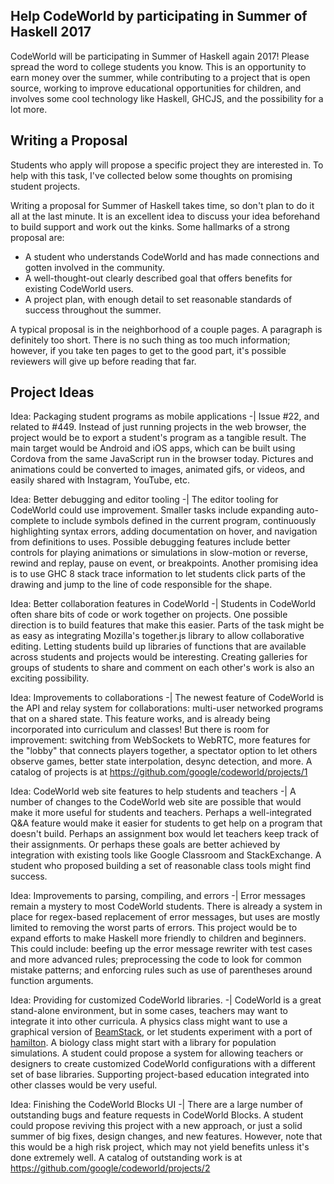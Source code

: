 ## Help CodeWorld by participating in Summer of Haskell 2017

CodeWorld will be participating in Summer of Haskell again 2017!  Please spread the word to college
students you know.  This is an opportunity to earn money over the summer, while contributing to a
project that is open source, working to improve educational opportunities for children, and involves
some cool technology like Haskell, GHCJS, and the possibility for a lot more.

## Writing a Proposal

Students who apply will propose a specific project they are interested in.  To help with this task,
I've collected below some thoughts on promising student projects.

Writing a proposal for Summer of Haskell takes time, so don't plan to do it all at the last minute.
It is an excellent idea to discuss your idea beforehand to build support and work out the kinks. 
Some hallmarks of a strong proposal are:

* A student who understands CodeWorld and has made connections and gotten involved in the community.
* A well-thought-out clearly described goal that offers benefits for existing CodeWorld users.
* A project plan, with enough detail to set reasonable standards of success throughout the summer.

A typical proposal is in the neighborhood of a couple pages.  A paragraph is definitely too short.
There is no such thing as too much information; however, if you take ten pages to get to the good
part, it's possible reviewers will give up before reading that far.

## Project Ideas

Idea: Packaging student programs as mobile applications
-|
Issue #22, and related to #449.  Instead of just running projects in the web browser, the project would be to export a student's program as a tangible result.  The main target would be Android and iOS apps, which can be built using Cordova from the same JavaScript run in the browser today.  Pictures and animations could be converted to images, animated gifs, or videos, and easily shared with Instagram, YouTube, etc.

Idea: Better debugging and editor tooling
-|
The editor tooling for CodeWorld could use improvement.  Smaller tasks include expanding auto-complete to include symbols defined in the current program, continuously highlighting syntax errors, adding documentation on hover, and navigation from definitions to uses.  Possible debugging features include better controls for playing animations or simulations in slow-motion or reverse, rewind and replay, pause on event, or breakpoints.  Another promising idea is to use GHC 8 stack trace information to let students click parts of the drawing and jump to the line of code responsible for the shape.

Idea: Better collaboration features in CodeWorld
-|
Students in CodeWorld often share bits of code or work together on projects.  One possible direction is to build features that make this easier.  Parts of the task might be as easy as integrating Mozilla's together.js library to allow collaborative editing.  Letting students build up libraries of functions that are available across students and projects would be interesting.  Creating galleries for groups of students to share and comment on each other's work is also an exciting possibility.

Idea: Improvements to collaborations
-|
The newest feature of CodeWorld is the API and relay system for collaborations: multi-user networked programs that on a shared state.  This feature works, and is already being incorporated into curriculum and classes!  But there is room for improvement: switching from WebSockets to WebRTC, more features for the "lobby" that connects players together, a spectator option to let others observe games, better state interpolation, desync detection, and more.  A catalog of projects is at https://github.com/google/codeworld/projects/1

Idea: CodeWorld web site features to help students and teachers
-|
A number of changes to the CodeWorld web site are possible that would make it more useful for students and teachers.  Perhaps a well-integrated Q&A feature would make it easier for students to get help on a program that doesn't build.  Perhaps an assignment box would let teachers keep track of their assignments.  Or perhaps these goals are better achieved by integration with existing tools like Google Classroom and StackExchange.  A student who proposed building a set of reasonable class tools might find success.

Idea: Improvements to parsing, compiling, and errors
-|
Error messages remain a mystery to most CodeWorld students.  There is already a system in place for regex-based replacement of error messages, but uses are mostly limited to removing the worst parts of errors.  This project would be to expand efforts to make Haskell more friendly to children and beginners.  This could include: beefing up the error message rewriter with test cases and more advanced rules; preprocessing the code to look for common mistake patterns; and enforcing rules such as use of parentheses around function arguments.

Idea: Providing for customized CodeWorld libraries.
-|
CodeWorld is a great stand-alone environment, but in some cases, teachers may want to integrate it into other curricula.  A physics class might want to use a graphical version of [BeamStack](https://hackage.haskell.org/package/learn-physics-0.6.0.2/docs/Physics-Learn-BeamStack.html), or let students experiment with a port of [hamilton](https://hackage.haskell.org/package/hamilton).  A biology class might start with a library for population simulations.  A student could propose a system for allowing teachers or designers to create customized CodeWorld configurations with a different set of base libraries.  Supporting project-based education integrated into other classes would be very useful.

Idea: Finishing the CodeWorld Blocks UI
-|
There are a large number of outstanding bugs and feature requests in CodeWorld Blocks. A student could propose reviving this project with a new approach, or just a solid summer of big fixes, design changes, and new features.  However, note that this would be a high risk project, which may not yield benefits unless it's done extremely well.  A catalog of outstanding work is at https://github.com/google/codeworld/projects/2
